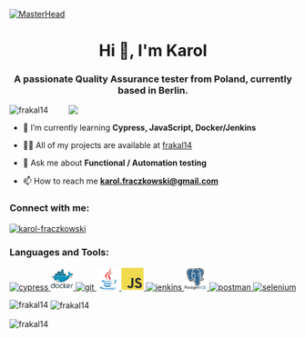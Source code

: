 [![MasterHead](https://png.pngtree.com/thumb_back/fw800/back_pic/05/08/10/69597aa7e2441d0.jpg)](https://github.com/frakal14)

<h1 align="center">Hi 👋, I'm Karol</h1>
<h3 align="center">A passionate Quality Assurance tester from Poland, currently based in Berlin.</h3>
<img align="right" alt"Coding" width="400" src="https://miro.medium.com/v2/resize:fit:1278/1*C1fOBHUKKKDS_TBmWVczFQ.gif">

<p align="left"> <img src="https://komarev.com/ghpvc/?username=frakal14&label=Profile%20views&color=0e75b6&style=flat" alt="frakal14" /> </p>

- 🌱 I’m currently learning **Cypress, JavaScript, Docker/Jenkins**

- 👨‍💻 All of my projects are available at [frakal14](frakal14)

- 💬 Ask me about **Functional / Automation testing**

- 📫 How to reach me **karol.fraczkowski@gmail.com**

<h3 align="left">Connect with me:</h3>
<p align="left">
<a href="https://linkedin.com/in/karol-fraczkowski" target="blank"><img align="center" src="https://raw.githubusercontent.com/rahuldkjain/github-profile-readme-generator/master/src/images/icons/Social/linked-in-alt.svg" alt="karol-fraczkowski" height="30" width="40" /></a>
</p>

<h3 align="left">Languages and Tools:</h3>
<p align="left"> <a href="https://www.cypress.io" target="_blank" rel="noreferrer"> <img src="https://raw.githubusercontent.com/simple-icons/simple-icons/6e46ec1fc23b60c8fd0d2f2ff46db82e16dbd75f/icons/cypress.svg" alt="cypress" width="40" height="40"/> </a> <a href="https://www.docker.com/" target="_blank" rel="noreferrer"> <img src="https://raw.githubusercontent.com/devicons/devicon/master/icons/docker/docker-original-wordmark.svg" alt="docker" width="40" height="40"/> </a> <a href="https://git-scm.com/" target="_blank" rel="noreferrer"> <img src="https://www.vectorlogo.zone/logos/git-scm/git-scm-icon.svg" alt="git" width="40" height="40"/> </a> <a href="https://www.java.com" target="_blank" rel="noreferrer"> <img src="https://raw.githubusercontent.com/devicons/devicon/master/icons/java/java-original.svg" alt="java" width="40" height="40"/> </a> <a href="https://developer.mozilla.org/en-US/docs/Web/JavaScript" target="_blank" rel="noreferrer"> <img src="https://raw.githubusercontent.com/devicons/devicon/master/icons/javascript/javascript-original.svg" alt="javascript" width="40" height="40"/> </a> <a href="https://www.jenkins.io" target="_blank" rel="noreferrer"> <img src="https://www.vectorlogo.zone/logos/jenkins/jenkins-icon.svg" alt="jenkins" width="40" height="40"/> </a> <a href="https://www.postgresql.org" target="_blank" rel="noreferrer"> <img src="https://raw.githubusercontent.com/devicons/devicon/master/icons/postgresql/postgresql-original-wordmark.svg" alt="postgresql" width="40" height="40"/> </a> <a href="https://postman.com" target="_blank" rel="noreferrer"> <img src="https://www.vectorlogo.zone/logos/getpostman/getpostman-icon.svg" alt="postman" width="40" height="40"/> </a> <a href="https://www.selenium.dev" target="_blank" rel="noreferrer"> <img src="https://raw.githubusercontent.com/detain/svg-logos/780f25886640cef088af994181646db2f6b1a3f8/svg/selenium-logo.svg" alt="selenium" width="40" height="40"/> </a> </p>

<p><img align="left" src="https://github-readme-stats.vercel.app/api/top-langs?username=frakal14&show_icons=true&locale=en&layout=compact" alt="frakal14" /></p>

<p>&nbsp;<img align="center" src="https://github-readme-stats.vercel.app/api?username=frakal14&show_icons=true&locale=en" alt="frakal14" /></p>

<p><img align="center" src="https://github-readme-streak-stats.herokuapp.com/?user=frakal14&" alt="frakal14" /></p>
